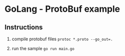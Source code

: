 
# GoLang - ProtoBuf example

## Instructions

1. compile protobuf files
	`protoc *.proto --go_out=.`

2. run the sample
	`go run main.go`
